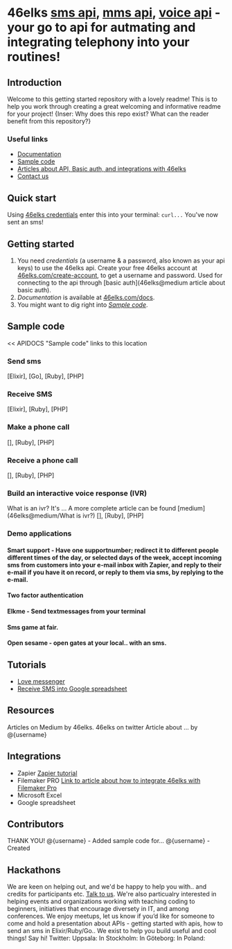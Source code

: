 # 46elks [sms api](https://46elks.com), [mms api](https://46elks.com), [voice api](https://46elks.com/link-to-details-about-voice) - your go to api for autmating and integrating telephony into your routines!

## Introduction
Welcome to this getting started repository with a lovely readme! This is to help you work through creating a great welcoming and informative readme for your project! {Inser: Why does this repo exist? What can the reader benefit from this repository?}

### Useful links

  * [Documentation](https://46elks.com/docs)
  * [Sample code](#sample-code)
  * [Articles about API, Basic auth, and integrations with 46elks](46elks@medium) 
  * [Contact us](46elks.com/help#contact)

## Quick start
Using [46elks credentials]() enter this into your terminal:
``` curl... ``` 
You've now sent an sms!

## Getting started

1. You need *credentials* (a username & a password, also known as your api keys) to use the 46elks api. Create your free 46elks account at [46elks.com/create-account](https://www.46elks.com/create-account), to get a username and password. Used for connecting to the api through [basic auth](46elks@medium article about basic auth).
2. *Documentation* is available at [46elks.com/docs](https://46elks.com/docs).
3. You might want to dig right into *[Sample code](#examples)*.

## Sample code
<< APIDOCS "Sample code" links to this location

### Send sms

[Elixir], [Go], [Ruby], [PHP]

  
### Receive SMS

[Elixir], [Ruby], [PHP]


### Make a phone call

[], [Ruby], [PHP]


### Receive a phone call

[], [Ruby], [PHP]

### Build an interactive voice response (IVR)

What is an ivr? It's ... A more complete article can be found [medium](46elks@medium/What is ivr?)
[], [Ruby], [PHP]


### Demo applications

#### Smart support - Have one supportnumber; redirect it to different people different times of the day, or selected days of the week, accept incoming sms from customers into your e-mail inbox with Zapier, and reply to their e-mail if you have it on record, or reply to them via sms, by replying to the e-mail.

#### Two factor authentication

#### Elkme - Send textmessages from your terminal

#### Sms game at fair.

#### Open sesame - open gates at your local..  with an sms.

## Tutorials

* [Love messenger](https://github.com/gish/love-messenger)
* [Receive SMS into Google spreadsheet](https://medium.com/@46elks/receive-sms-into-google-spreadsheet-435b51393493#.9ku01h462)

## Resources
Articles on Medium by 46elks.
46elks on twitter
Article about ... by @{username}
  
## Integrations
  * Zapier [Zapier tutorial](http...)
  * Filemaker PRO [Link to article about how to integrate 46elks with Filemaker Pro]()
  * Microsoft Excel
  * Google spreadsheet

## Contributors
  THANK YOU!
  @{username} - Added sample code for...
  @{username} - Created
  
## Hackathons
  We are keen on helping out, and we'd be happy to help you with.. and credits for participants etc. [Talk to us](mailto:hello@46elks.com). We're also particualry interested in helping events and organizations working with teaching coding to beginners, initiatives that encourage diversety in IT, and among conferences. We enjoy meetups, let us know if you’d like for someone to come and hold a presentation about APIs - getting started with apis, how to send an sms in Elixir/Ruby/Go..  We exist to help you build useful and cool things!
  Say hi! Twitter: Uppsala: In Stockholm: In Göteborg: In Poland:
